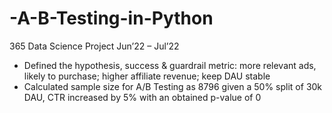 # -A-B-Testing-in-Python
365 Data Science Project Jun’22 – Jul’22
- Defined the hypothesis, success & guardrail metric: more relevant ads, likely to purchase; higher affiliate revenue; keep DAU stable
- Calculated sample size for A/B Testing as 8796 given a 50% split of 30k DAU, CTR increased by 5% with an obtained p-value of 0
